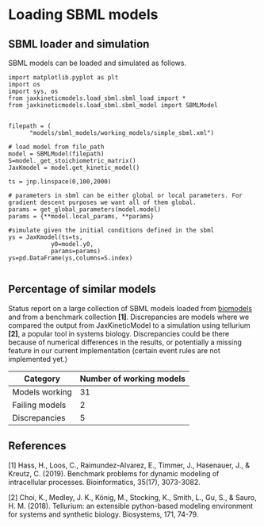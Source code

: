 # Loading SBML models

## SBML loader and simulation
SBML models can be loaded and simulated as follows. 

```python3
import matplotlib.pyplot as plt
import os
import sys, os
from jaxkineticmodels.load_sbml.sbml_load import *
from jaxkineticmodels.load_sbml.sbml_model import SBMLModel


filepath = (
      "models/sbml_models/working_models/simple_sbml.xml")

# load model from file_path
model = SBMLModel(filepath)
S=model._get_stoichiometric_matrix()
JaxKmodel = model.get_kinetic_model()

ts = jnp.linspace(0,100,2000)

# parameters in sbml can be either global or local parameters. For gradient descent purposes we want all of them global. 
params = get_global_parameters(model.model)
params = {**model.local_params, **params}

#simulate given the initial conditions defined in the sbml 
ys = JaxKmodel(ts=ts,
            y0=model.y0,
            params=params)
ys=pd.DataFrame(ys,columns=S.index)


```


## Percentage of similar models
Status report on a large collection of SBML models loaded from [biomodels](https://www.ebi.ac.uk/biomodels/) and from a benchmark collection **[1]**. Discrepancies are models where we compared the output from JaxKineticModel to a simulation using tellurium **[2]**, a popular tool in systems biology. Discrepancies could be there because of numerical differences in the results, or potentially a missing feature in our current implementation (certain event rules are not implemented yet.)

| **Category**             | **Number of working models**                         
|----------------------------------|-------------------------------------------------
|Models working | 31|
| Failing models | 2|
| Discrepancies | 5 |



## References
[1] Hass, H., Loos, C., Raimundez-Alvarez, E., Timmer, J., Hasenauer, J., & Kreutz, C. (2019). Benchmark problems for dynamic modeling of intracellular processes. Bioinformatics, 35(17), 3073-3082.

[2] Choi, K., Medley, J. K., König, M., Stocking, K., Smith, L., Gu, S., & Sauro, H. M. (2018). Tellurium: an extensible python-based modeling environment for systems and synthetic biology. Biosystems, 171, 74-79.
